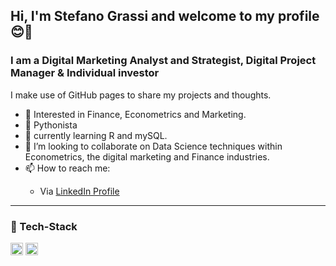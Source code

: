 <h2>Hi, I'm Stefano Grassi and welcome to my profile 😊👋</h2>

<h3>I am a Digital Marketing Analyst and Strategist, Digital Project Manager & Individual investor</h3>

I make use of GitHub pages to share my projects and thoughts.

- 👀 Interested in Finance, Econometrics and Marketing.
- 🐍 Pythonista
- 🌱 currently learning R and mySQL.
- 👯 I’m looking to collaborate on Data Science techniques within Econometrics, the digital marketing and Finance industries.
- 📫 How to reach me:
<ul>
  <ul>
  <li>
    Via <a href="https://www.linkedin.com/in/steven-grassi/">LinkedIn Profile</a>
  </li>
  </ul>
</ul>

<hr></hr>

<h3>🔧 Tech-Stack</h3>

<img src="https://raw.githubusercontent.com/jmnote/z-icons/master/16x16/r.png" alt="R" widht ="20" height = "20"> <img src="https://raw.githubusercontent.com/jmnote/z-icons/master/16x16/python.png" alt="Python" widht ="20" height = "20">

<!---
stevefatz95/stevefatz95 is a ✨ special ✨ repository because its `README.md` (this file) appears on your GitHub profile.
You can click the Preview link to take a look at your changes.
--->
